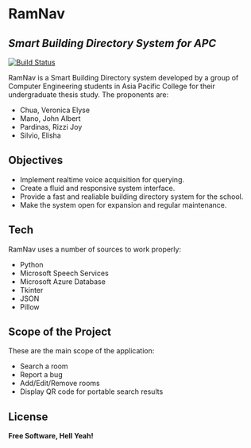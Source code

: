 # RamNav
## _Smart Building Directory System for APC_

[![Build Status](https://travis-ci.org/joemccann/dillinger.svg?branch=master)](https://github.com/epsilvio/RamNav)

RamNav is a Smart Building Directory system developed by a group of Computer Engineering students in Asia Pacific College for their undergraduate thesis study. The proponents are:
- Chua, Veronica Elyse
- Mano, John Albert
- Pardinas, Rizzi Joy
- Silvio, Elisha

## Objectives

- Implement realtime voice acquisition for querying.
- Create a fluid and responsive system interface.
- Provide a fast and realiable building directory system for the school.
- Make the system open for expansion and regular maintenance.


## Tech

RamNav uses a number of sources to work properly:

- Python
- Microsoft Speech Services
- Microsoft Azure Database
- Tkinter
- JSON
- Pillow

## Scope of the Project
These are the main scope of the application:

- Search a room
- Report a bug
- Add/Edit/Remove rooms
- Display QR code for portable search results

## License
**Free Software, Hell Yeah!**
